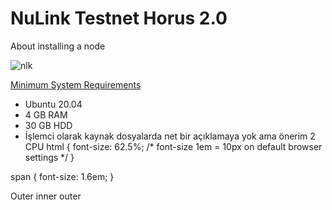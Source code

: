 # NuLink Testnet Horus 2.0
About installing a node

![nlk](https://github.com/Lorento34/NuLink-Testnet-Horus-2.0/assets/84406096/5942336a-d881-4c50-8504-63fc6609c957)


[Minimum System Requirements](https://docs.nulink.org/products/stakers/nulink_worker#minimum-system-requirements)

 - Ubuntu 20.04
 - 4 GB RAM
 - 30 GB HDD
 - İşlemci olarak kaynak dosyalarda net bir açıklamaya yok ama önerim 2 CPU
html { font-size: 62.5%; /* font-size 1em = 10px on default browser settings */  }

span { font-size: 1.6em; }

<div> <span>Outer <span>inner</span> outer</span> </div>
